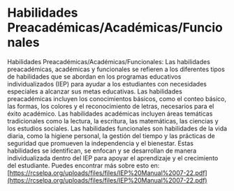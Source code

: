 # Habilidades Preacadémicas/Académicas/Funcionales
Habilidades Preacadémicas/Académicas/Funcionales: Las habilidades preacadémicas, académicas y funcionales se refieren a los diferentes tipos de habilidades que se abordan en los programas educativos individualizados (IEP) para ayudar a los estudiantes con necesidades especiales a alcanzar sus metas educativas. Las habilidades preacadémicas incluyen los conocimientos básicos, como el conteo básico, las formas, los colores y el reconocimiento de letras, necesarios para el éxito académico. Las habilidades académicas incluyen áreas temáticas tradicionales como la lectura, la escritura, las matemáticas, las ciencias y los estudios sociales. Las habilidades funcionales son habilidades de la vida diaria, como la higiene personal, la gestión del tiempo y las prácticas de seguridad que promueven la independencia y el bienestar. Estas habilidades se identifican, se enfocan y se desarrollan de manera individualizada dentro del IEP para apoyar el aprendizaje y el crecimiento del estudiante.
Puedes encontrar más sobre esto en: [https://rcselpa.org/uploads/files/files/IEP%20Manual%2007-22.pdf](https://rcselpa.org/uploads/files/files/IEP%20Manual%2007-22.pdf)